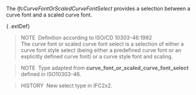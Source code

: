 The _IfcCurveFontOrScaledCurveFontSelect_ provides a selection between a curve font and a scaled curve font.

{ .extDef}
> NOTE&nbsp; Definition according to ISO/CD 10303-46:1992  
> The curve font or scaled curve font select is a selection of either a curve font style select (being either a predefined curve font or an explicitly defined curve font) or a curve style font and scaling.

> NOTE&nbsp; Type adapted from **curve_font_or_scaled_curve_font_select** defined in ISO10303-46.

> HISTORY&nbsp; New select type in IFC2x2.